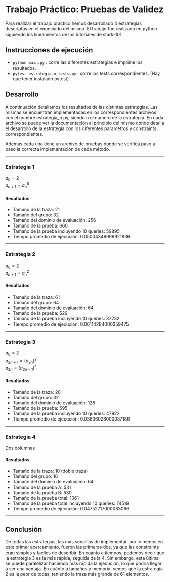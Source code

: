 # Trabajo Práctico: Pruebas de Validez

Para realizar el trabajo practico hemos desarrollado 4 estrategias descriptas en el enunciado del mismo. El trabajo fue realizado en python siguiendo los lineamientos de los tutoriales de stark-101.

## Instrucciones de ejecución
* `python main.py` : corre las diferentes estrategias e imprime los resultados.
* `pytest estrategia_n_tests.py` : corre los tests correspondientes. (Hay que tener instalado pytest)

## Desarrollo
A continuación detallamos los resultados de las distintas estrategias. Las mismas se encuentran implementadas en los correspondientes archivos con el nombre estrategia_n.py, siendo n el numero de la estrategia. En cada archivo se puede ver la documentación al principio del mismo donde detalla el desarrollo de la estrategia con los diferentes parametros y constraints correspondientes.

Además cada una tiene un archivo de pruebas donde se verifica paso a paso la correcta implementación de cada método.

---

### Estrategia 1
$a_0 = 2$\
$a_{n+1} = a_n^8$

#### Resultados
* Tamaño de la traza: 21
* Tamaño del grupo: 32
* Tamaño del dominio de evaluación: 256
* Tamaño de la prueba: 660
* Tamaño de la prueba incluyendo 10 queries: 59895
* Tiempo promedio de ejecución: 0.05004346999921836

---

### Estrategia 2
$a_0 = 2$\
$a_{n+1} = a_n^2$

#### Resultados
* Tamaño de la traza: 61
* Tamaño del grupo: 64
* Tamaño del dominio de evaluación: 64
* Tamaño de la prueba: 529
* Tamaño de la prueba incluyendo 10 queries: 37232
* Tiempo promedio de ejecución: 0.06114284000359475

---

### Estrategia 3
$a_0 = 2$\
$a_{2n+1} = (a_{2n})^2$\
$a_{2n} = (a_{2n-1})^4$

#### Resultados
* Tamaño de la traza: 20
* Tamaño del grupo: 32
* Tamaño del dominio de evaluación: 128
* Tamaño de la prueba: 595
* Tamaño de la prueba incluyendo 10 queries: 47922
* Tiempo promedio de ejecución: 0.03636028000037186

---

### Estrategia 4
Dos columnas

#### Resultados
* Tamaño de la traza: 10 (doble traza)
* Tamaño del grupo: 16
* Tamaño del dominio de evaluación: 64
* Tamaño de la prueba A: 531
* Tamaño de la prueba B: 530
* Tamaño de la prueba total: 1061
* Tamaño de la prueba total incluyendo 10 queries: 74519
* Tiempo promedio de ejecución: 0.04752717000083066

---

## Conclusión
De todas las estrategias, las más sencillas de implementar, por lo menos en este primer acercamiento, fueron las primeras dos, ya que las constraints eran simples y faciles de describir. En cuánto a tiempos, podemos decir que la estrategia 3 es la más rápida, seguida de la 4. Sin embargo, esta última se puede paralelizar haciendo más rápida la ejecución, lo que podría llegar a ser una ventaja. En cuánto a tamaños y memoria, vemos que la estrategia 2 es la peor de todas, teniendo la traza más grande de 61 elementos.